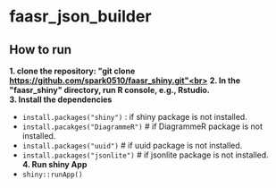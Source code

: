 # faasr_json_builder

## How to run
**1. clone the repository: "git clone https://github.com/spark0510/faasr_shiny.git"<br>**
**2. In the "faasr_shiny" directory, run R console, e.g., Rstudio.<br>**
**3. Install the dependencies<br>**
 * `install.packages("shiny")`     : if shiny package is not installed.<br>
 * `install.pacakges("DiagrammeR")` # if DiagrammeR package is not installed.<br>
 * `install.packages("uuid")`  # if uuid package is not installed.<br>
 * `install.packages("jsonlite")`  # if jsonlite package is not installed.<br>
 **4. Run shiny App<br>**
 * `shiny::runApp()`

